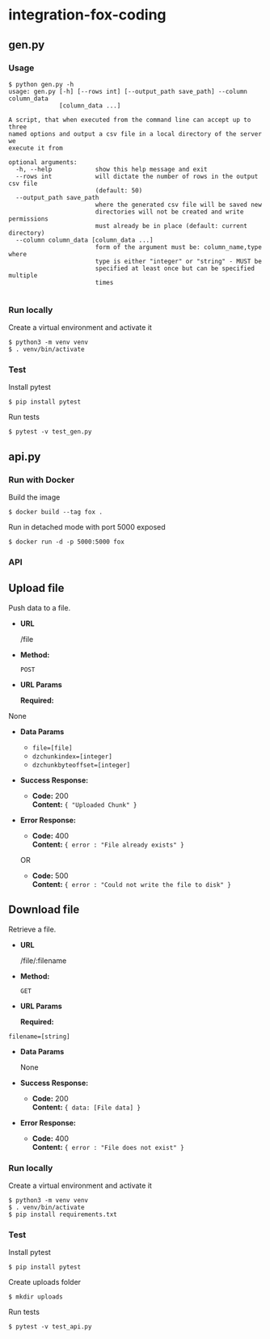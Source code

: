 # integration-fox-coding

## gen.py

### Usage

```
$ python gen.py -h
usage: gen.py [-h] [--rows int] [--output_path save_path] --column column_data
              [column_data ...]

A script, that when executed from the command line can accept up to three
named options and output a csv file in a local directory of the server we
execute it from

optional arguments:
  -h, --help            show this help message and exit
  --rows int            will dictate the number of rows in the output csv file
                        (default: 50)
  --output_path save_path
                        where the generated csv file will be saved new
                        directories will not be created and write permissions
                        must already be in place (default: current directory)
  --column column_data [column_data ...]
                        form of the argument must be: column_name,type where
                        type is either "integer" or "string" - MUST be
                        specified at least once but can be specified multiple
                        times


```

### Run locally
Create a virtual environment and activate it
```
$ python3 -m venv venv
$ . venv/bin/activate

```

### Test

Install pytest
```
$ pip install pytest

```
Run tests
```
$ pytest -v test_gen.py

```

## api.py

### Run with Docker
Build the image

```
$ docker build --tag fox .

```
Run in detached mode with port 5000 exposed

```
$ docker run -d -p 5000:5000 fox

```

### API

**Upload file**
----
 Push data to a file.

* **URL**

  /file

* **Method:**

  `POST`
  
*  **URL Params**

   **Required:**
 
  None

* **Data Params**

  * `file=[file]`
  * `dzchunkindex=[integer]`
  * `dzchunkbyteoffset=[integer]`

* **Success Response:**

  * **Code:** 200 <br />
  **Content:** `{ "Uploaded Chunk" }`
 
* **Error Response:**

  * **Code:** 400 <br />
    **Content:** `{ error : "File already exists" }`

  OR

  * **Code:** 500 <br />
    **Content:** `{ error : "Could not write the file to disk" }`

**Download file**
----
 Retrieve a file.

* **URL**

  /file/:filename

* **Method:**

  `GET`
  
*  **URL Params**

   **Required:**
 
  `filename=[string]`

* **Data Params**

  None

* **Success Response:**

  * **Code:** 200 <br />
  **Content:** `{ data: [File data] }`
 
* **Error Response:**

  * **Code:** 400 <br />
    **Content:** `{ error : "File does not exist" }`

### Run locally
Create a virtual environment and activate it
```
$ python3 -m venv venv
$ . venv/bin/activate
$ pip install requirements.txt

```

### Test

Install pytest
```
$ pip install pytest

```
Create uploads folder
```
$ mkdir uploads

```
Run tests
```
$ pytest -v test_api.py

```
